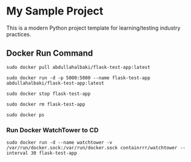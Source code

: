 # My Sample Project

This is a modern Python project template for learning/testing industry practices.


## Docker Run Command

`sudo docker pull abdullahalbaki/flask-test-app:latest`

`sudo docker run -d -p 5000:5000 --name flask-test-app abdullahalbaki/flask-test-app:latest`

`sudo docker stop flask-test-app`

`sudo docker rm flask-test-app`

`sudo docker ps`


### Run Docker WatchTower to CD
`sudo docker run -d --name watchtower -v /var/run/docker.sock:/var/run/docker.sock containrrr/watchtower --interval 30 flask-test-app`
